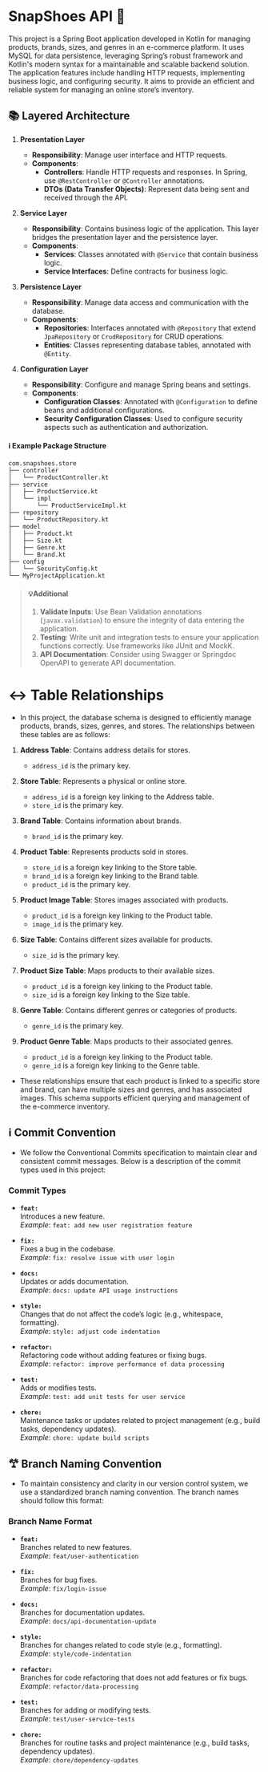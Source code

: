 # SnapShoes API 👟
This project is a Spring Boot application developed in Kotlin for managing products, brands, sizes, and genres in an e-commerce platform. It uses MySQL for data persistence, leveraging Spring’s robust framework and Kotlin's modern syntax for a maintainable and scalable backend solution. The application features include handling HTTP requests, implementing business logic, and configuring security. It aims to provide an efficient and reliable system for managing an online store’s inventory.

## 📚 Layered Architecture
1. **Presentation Layer**
    - **Responsibility**: Manage user interface and HTTP requests.
    - **Components**:
        - **Controllers**: Handle HTTP requests and responses. In Spring, use `@RestController` or `@Controller` annotations.
        - **DTOs (Data Transfer Objects)**: Represent data being sent and received through the API.

2. **Service Layer**
    - **Responsibility**: Contains business logic of the application. This layer bridges the presentation layer and the persistence layer.
    - **Components**:
        - **Services**: Classes annotated with `@Service` that contain business logic.
        - **Service Interfaces**: Define contracts for business logic.

3. **Persistence Layer**
    - **Responsibility**: Manage data access and communication with the database.
    - **Components**:
        - **Repositories**: Interfaces annotated with `@Repository` that extend `JpaRepository` or `CrudRepository` for CRUD operations.
        - **Entities**: Classes representing database tables, annotated with `@Entity`.

4. **Configuration Layer**
    - **Responsibility**: Configure and manage Spring beans and settings.
    - **Components**:
        - **Configuration Classes**: Annotated with `@Configuration` to define beans and additional configurations.
        - **Security Configuration Classes**: Used to configure security aspects such as authentication and authorization.

#### ℹ️ Example Package Structure
```plaintext
com.snapshoes.store
├── controller
│   └── ProductController.kt
├── service
│   ├── ProductService.kt
│   └── impl
│       └── ProductServiceImpl.kt
├── repository
│   └── ProductRepository.kt
├── model
│   ├── Product.kt
│   ├── Size.kt
│   ├── Genre.kt
│   └── Brand.kt
├── config
│   └── SecurityConfig.kt
└── MyProjectApplication.kt
```

>#### 💡Additional
  >1. **Validate Inputs**: Use Bean Validation annotations (`javax.validation`) to ensure the integrity of data entering the application.
  >2. **Testing**: Write unit and integration tests to ensure your application functions correctly. Use frameworks like JUnit and MockK.
  >3. **API Documentation**: Consider using Swagger or Springdoc OpenAPI to generate API documentation.

# ↔️ Table Relationships
- In this project, the database schema is designed to efficiently manage products, brands, sizes, genres, and stores. The relationships between these tables are as follows:

1. **Address Table**: Contains address details for stores.
   - `address_id` is the primary key.

2. **Store Table**: Represents a physical or online store.
   - `address_id` is a foreign key linking to the Address table.
   - `store_id` is the primary key.

3. **Brand Table**: Contains information about brands.
   - `brand_id` is the primary key.

4. **Product Table**: Represents products sold in stores.
   - `store_id` is a foreign key linking to the Store table.
   - `brand_id` is a foreign key linking to the Brand table.
   - `product_id` is the primary key.

5. **Product Image Table**: Stores images associated with products.
   - `product_id` is a foreign key linking to the Product table.
   - `image_id` is the primary key.

6. **Size Table**: Contains different sizes available for products.
   - `size_id` is the primary key.

7. **Product Size Table**: Maps products to their available sizes.
   - `product_id` is a foreign key linking to the Product table.
   - `size_id` is a foreign key linking to the Size table.

8. **Genre Table**: Contains different genres or categories of products.
   - `genre_id` is the primary key.

9. **Product Genre Table**: Maps products to their associated genres.
   - `product_id` is a foreign key linking to the Product table.
   - `genre_id` is a foreign key linking to the Genre table.

 - These relationships ensure that each product is linked to a specific store and brand, can have multiple sizes and genres, and has associated images. This schema supports efficient querying and management of the e-commerce inventory.


## ℹ️ Commit Convention
- We follow the Conventional Commits specification to maintain clear and consistent commit messages. Below is a description of the commit types used in this project:

### Commit Types

- **`feat:`**  
  Introduces a new feature.  
  *Example*: `feat: add new user registration feature`

- **`fix:`**  
  Fixes a bug in the codebase.  
  *Example*: `fix: resolve issue with user login`

- **`docs:`**  
  Updates or adds documentation.  
  *Example*: `docs: update API usage instructions`

- **`style:`**  
  Changes that do not affect the code’s logic (e.g., whitespace, formatting).  
  *Example*: `style: adjust code indentation`

- **`refactor:`**  
  Refactoring code without adding features or fixing bugs.  
  *Example*: `refactor: improve performance of data processing`

- **`test:`**  
  Adds or modifies tests.  
  *Example*: `test: add unit tests for user service`

- **`chore:`**  
  Maintenance tasks or updates related to project management (e.g., build tasks, dependency updates).  
  *Example*: `chore: update build scripts`

## 𐂷 Branch Naming Convention
- To maintain consistency and clarity in our version control system, we use a standardized branch naming convention. The branch names should follow this format:

### Branch Name Format
- **`feat:`**  
  Branches related to new features.  
  *Example*: `feat/user-authentication`

- **`fix:`**  
  Branches for bug fixes.  
  *Example*: `fix/login-issue`

- **`docs:`**  
  Branches for documentation updates.  
  *Example*: `docs/api-documentation-update`

- **`style:`**  
  Branches for changes related to code style (e.g., formatting).  
  *Example*: `style/code-indentation`

- **`refactor:`**  
  Branches for code refactoring that does not add features or fix bugs.  
  *Example*: `refactor/data-processing`

- **`test:`**  
  Branches for adding or modifying tests.  
  *Example*: `test/user-service-tests`

- **`chore:`**  
  Branches for routine tasks and project maintenance (e.g., build tasks, dependency updates).  
  *Example*: `chore/dependency-updates`



